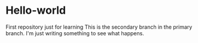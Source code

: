 # Hello-world
First repository just for learning
This is the secondary branch in the primary branch. I'm just writing something to see what happens.
